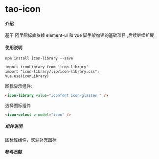 
# tao-icon

#### 介绍
基于 阿里图标库依赖 element-ui 和 vue 脚手架构建的基础项目 ,后续继续扩展

#### 使用说明

```html
npm install icon-library --save

import iconLibrary from 'icon-library'
import "icon-library/lib/icon-library.css";
Vue.use(iconLibrary)
```

图标显示组件:

```html
<icon-library value="iconfont icon-glasses " />

```

选择图标组件

```html
<icon-select v-model="icon" /> 
```

##### 组件说明
图标库组件，欢迎补充图标


#### 参与贡献


